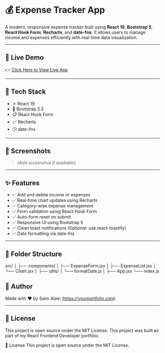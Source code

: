# 💰 Expense Tracker App

A modern, responsive expense tracker built using **React 19**, **Bootstrap 5**, **React Hook Form**, **Recharts**, and **date-fns**. It allows users to manage income and expenses efficiently with real-time data visualization.

---

## 🔗 Live Demo

👉 [Click Here to View Live App](https://your-vercel-link.vercel.app)

---

## 🚀 Tech Stack

- ⚛️ React 19
- 🎨 Bootstrap 5.3
- 📋 React Hook Form
- 📈 Recharts
- 🕒 date-fns

---

## 📸 Screenshots

> *(Add screenshot if available)*

---

## ✨ Features

- ✅ Add and delete income or expenses
- ✅ Real-time chart updates using Recharts
- ✅ Category-wise expense management
- ✅ Form validation using React Hook Form
- ✅ Auto-form reset on submit
- ✅ Responsive UI using Bootstrap 5
- ✅ Clean toast notifications (Optional: use react-toastify)
- ✅ Date formatting via date-fns

---

## 📁 Folder Structure
src/ │ ├── components/ │ ├── ExpenseForm.jsx │ ├── ExpenseList.jsx │ └── Chart.jsx │ ├── utils/ │ └── formatDate.js │ ├── App.jsx └── index.js
## 🙌 Author

Made with ❤️ by Saim Alam
(https://yourportfolio.com)

---

## 📄 License

This project is open source under the MIT License.
This project was built as part of my React Frontend Developer portfolio.



📄 License
This project is open source under the MIT License.

